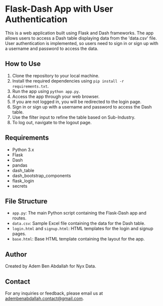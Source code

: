 # Flask-Dash App with User Authentication

This is a web application built using Flask and Dash frameworks. The app allows users to access a Dash table displaying data from the 'data.csv' file. User authentication is implemented, so users need to sign in or sign up with a username and password to access the data.

## How to Use

1. Clone the repository to your local machine.
2. Install the required dependencies using `pip install -r requirements.txt`.
3. Run the app using `python app.py`.
4. Access the app through your web browser.
5. If you are not logged in, you will be redirected to the login page.
6. Sign in or sign up with a username and password to access the Dash table.
7. Use the filter input to refine the table based on Sub-Industry.
8. To log out, navigate to the logout page.

## Requirements

- Python 3.x
- Flask
- Dash
- pandas
- dash_table
- dash_bootstrap_components
- flask_login
- secrets

## File Structure

- `app.py`: The main Python script containing the Flask-Dash app and routes.
- `data.csv`: Sample Excel file containing the data for the Dash table.
- `login.html` and `signup.html`: HTML templates for the login and signup pages.
- `base.html`: Base HTML template containing the layout for the app.

## Author

Created by Adem Ben Abdallah for Nyx Data.

## Contact

For any inquiries or feedback, please email us at adembenabdallah.contact@gmail.com.
